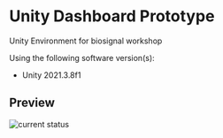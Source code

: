 # Unity Dashboard Prototype

Unity Environment for biosignal workshop

Using the following software version(s):

- Unity 2021.3.8f1

## Preview

![current status](https://imgur.com/75S29XV.png)
